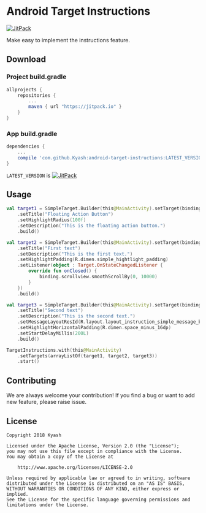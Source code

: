 # Android Target Instructions

[![JitPack](https://jitpack.io/v/Kyash/android-target-instructions.svg)](https://jitpack.io/#Kyash/android-target-instructions)

Make easy to implement the instructions feature.

## Download

### Project build.gradle

```groovy
allprojects {
    repositories {
        ...
        maven { url "https://jitpack.io" }
    }
}
```

### App build.gradle

```groovy
dependencies {
    ...
    compile 'com.github.Kyash:android-target-instructions:LATEST_VERSION'
}
```

`LATEST_VERSION` is  [![JitPack](https://jitpack.io/v/Kyash/android-target-instructions.svg)](https://jitpack.io/#Kyash/android-target-instructions)

## Usage

```kotlin
val target1 = SimpleTarget.Builder(this@MainActivity).setTarget(binding.fab)
    .setTitle("Floating Action Button")
    .setHighlightRadius(100f)
    .setDescription("This is the floating action button.")
    .build()

val target2 = SimpleTarget.Builder(this@MainActivity).setTarget(binding.firstText)
    .setTitle("First text")
    .setDescription("This is the first text.")
    .setHighlightPadding(R.dimen.simple_hightlight_padding)
    .setListener(object : Target.OnStateChangedListener {
        override fun onClosed() {
            binding.scrollview.smoothScrollBy(0, 10000)
        }
    })
    .build()

val target3 = SimpleTarget.Builder(this@MainActivity).setTarget(binding.secondText)
    .setTitle("Second text")
    .setDescription("This is the second text.")
    .setMessageLayoutResId(R.layout.layout_instruction_simple_message_black)
    .setHighlightHorizontalPadding(R.dimen.space_minus_16dp)
    .setStartDelayMillis(200L)
    .build()

TargetInstructions.with(this@MainActivity)
    .setTargets(arrayListOf(target1, target2, target3))
    .start()
```

## Contributing
We are always welcome your contribution!
If you find a bug or want to add new feature, please raise issue.

## License

```
Copyright 2018 Kyash

Licensed under the Apache License, Version 2.0 (the "License");
you may not use this file except in compliance with the License.
You may obtain a copy of the License at

    http://www.apache.org/licenses/LICENSE-2.0

Unless required by applicable law or agreed to in writing, software
distributed under the License is distributed on an "AS IS" BASIS,
WITHOUT WARRANTIES OR CONDITIONS OF ANY KIND, either express or implied.
See the License for the specific language governing permissions and
limitations under the License.
```